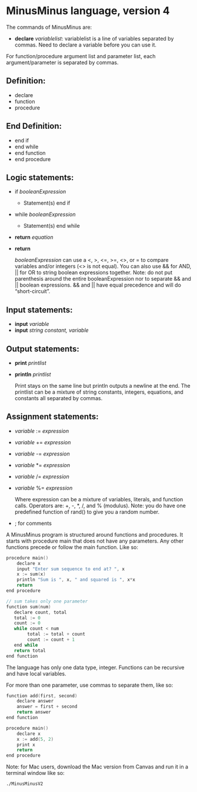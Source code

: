 # MinusMinus language, version 4

The commands of MinusMinus are:

- **declare** *variablelist*: variablelist is a line of variables separated by commas. Need to declare a variable before you can use it.
  
For function/procedure argument list and parameter list, each argument/parameter is separated by commas.

## Definition:
- declare
- function
- procedure

## End Definition:
- end if
- end while
- end function
- end procedure

## Logic statements:
- if *booleanExpression*
    - Statement(s)
  end if

- while *booleanExpression*
    - Statement(s)
  end while

- **return** *equation*
- **return**

  *booleanExpression* can use a <, >, <=, >=, <>, or = to compare variables and/or integers (<> is not equal). You can also use && for AND, || for OR to string boolean expressions together. Note: do not put parenthesis around the entire booleanExpression nor to separate && and || boolean expressions. && and || have equal precedence and will do “short-circuit”.

## Input statements:
- **input** *variable*
- **input** *string constant, variable*

## Output statements:
- **print** *printlist*
- **println** *printlist*

  Print stays on the same line but println outputs a newline at the end. The printlist can be a mixture of string constants, integers, equations, and constants all separated by commas.

## Assignment statements:
- *variable* := *expression*
- *variable* += *expression*
- *variable* -= *expression*
- *variable* *= *expression*
- *variable* /= *expression*
- *variable* %= *expression*

  Where expression can be a mixture of variables, literals, and function calls. Operators are: +, -, *, /, and % (modulus). Note: you do have one predefined function of rand() to give you a random number.

- ; for comments

A MinusMinus program is structured around functions and procedures. It starts with procedure main that does not have any parameters. Any other functions precede or follow the main function. Like so:

```cpp
procedure main()
    declare x
    input "Enter sum sequence to end at? ", x
    x := sum(x)
    println "Sum is ", x, " and squared is ", x*x
    return
end procedure

// sum takes only one parameter
function sum(num)
   declare count, total
   total := 0
   count := 0
   while count < num
        total := total + count
        count := count + 1
   end while
   return total
end function
```

The language has only one data type, integer. Functions can be recursive and have local variables.

For more than one parameter, use commas to separate them, like so:

```cpp
function add(first, second)
    declare answer
    answer = first + second
    return answer
end function

procedure main()
    declare x
    x := add(5, 2)
    print x
    return
end procedure
```

Note: for Mac users, download the Mac version from Canvas and run it in a terminal window like so:
```
./MinusMinusV2
```




